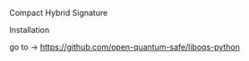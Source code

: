 Compact Hybrid Signature

Installation

go to -> https://github.com/open-quantum-safe/liboqs-python
